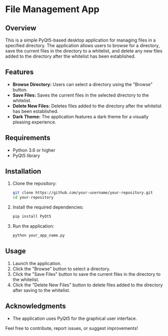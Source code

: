 # File Management App

## Overview
This is a simple PyQt5-based desktop application for managing files in a specified directory. The application allows users to browse for a directory, save the current files in the directory to a whitelist, and delete any new files added to the directory after the whitelist has been established.

## Features
- **Browse Directory:** Users can select a directory using the "Browse" button.
- **Save Files:** Saves the current files in the selected directory to the whitelist.
- **Delete New Files:** Deletes files added to the directory after the whitelist has been established.
- **Dark Theme:** The application features a dark theme for a visually pleasing experience.

## Requirements
- Python 3.6 or higher
- PyQt5 library

## Installation
1. Clone the repository:
   ```bash
   git clone https://github.com/your-username/your-repository.git
   cd your-repository
   ```

2. Install the required dependencies:
   ```bash
   pip install PyQt5
   ```

3. Run the application:
   ```bash
   python your_app_name.py
   ```

## Usage
1. Launch the application.
2. Click the "Browse" button to select a directory.
3. Click the "Save Files" button to save the current files in the directory to the whitelist.
4. Click the "Delete New Files" button to delete files added to the directory after saving to the whitelist.


## Acknowledgments
- The application uses PyQt5 for the graphical user interface.

Feel free to contribute, report issues, or suggest improvements!
